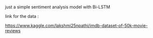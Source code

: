 just a simple sentiment analysis model with Bi-LSTM


link for the data :

https://www.kaggle.com/lakshmi25npathi/imdb-dataset-of-50k-movie-reviews
